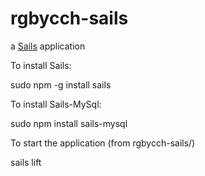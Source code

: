 # rgbycch-sails

a [Sails](http://sailsjs.org) application

To install Sails:

sudo npm -g install sails

To install Sails-MySql:

sudo npm install sails-mysql

To start the application (from rgbycch-sails/)

sails lift
